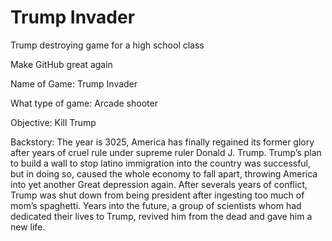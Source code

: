 # Trump Invader
Trump destroying game for a high school class

Make GitHub great again

Name of Game: Trump Invader

What type of game: Arcade shooter

Objective: Kill Trump

Backstory: The year is 3025, America has finally regained its former glory after years of cruel rule under supreme ruler Donald J. Trump. Trump’s plan to build a wall to stop latino immigration into the country was successful, but in doing so, caused the whole economy to fall apart, throwing America into yet another Great depression again. After severals years of conflict, Trump was shut down from being president after ingesting too much of mom’s spaghetti.  Years into the future, a group of scientists whom had dedicated their lives to Trump, revived him from the dead and gave him a new life.
